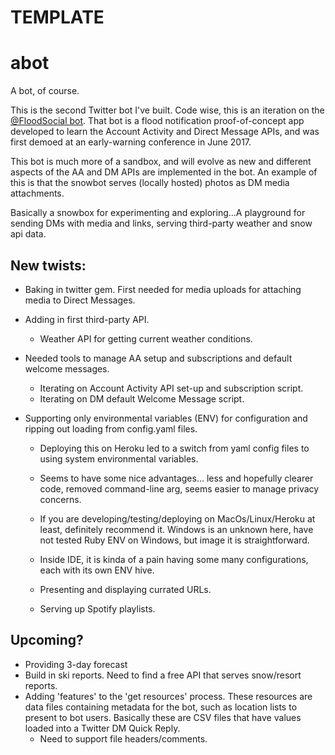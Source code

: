 # TEMPLATE

# abot
A bot, of course.

This is the second Twitter bot I've built. Code wise, this is an iteration on the [@FloodSocial bot](https://github.com/jimmoffitt/FloodSocial). That bot is a flood notification proof-of-concept app developed to learn the Account Activity and Direct Message APIs, and was first demoed at an early-warning conference in June 2017.

This bot is much more of a sandbox, and will evolve as new and different aspects of the AA and DM APIs are implemented in the bot. An example of this is that the snowbot serves (locally hosted) photos as DM media attachments. 

Basically a snowbox for experimenting and exploring...A playground for sending DMs with media and links, serving third-party weather and snow api data. 

## New twists:

* Baking in twitter gem. First needed for media uploads for attaching media to Direct Messages.

* Adding in first third-party API.
  * Weather API for getting current weather conditions.

* Needed tools to manage AA setup and subscriptions and default welcome messages.
  * Iterating on Account Activity API set-up and subscription script.
  * Iterating on DM default Welcome Message script.

* Supporting only environmental variables (ENV) for configuration and ripping out loading from config.yaml files. 
  * Deploying this on Heroku led to a switch from yaml config files to using system environmental variables.
  * Seems to have some nice advantages... less and hopefully clearer code, removed command-line arg, seems easier to manage privacy concerns. 
  * If you are developing/testing/deploying on MacOs/Linux/Heroku at least, definitely recommend it. Windows is an unknown here, have not tested Ruby ENV on Windows, but image it is straightforward.
  * Inside IDE, it is kinda of a pain having some many configurations, each with its own ENV hive.
  
  * Presenting and displaying currated URLs. 
  
  * Serving up Spotify playlists.
  
## Upcoming? 

* Providing 3-day forecast
* Build in ski reports. Need to find a free API that serves snow/resort reports. 
* Adding 'features' to the 'get resources' process. These resources are data files containing metadata for the bot, such as location lists to present to bot users. Basically these are CSV files that have values loaded into a Twitter DM Quick Reply.
  * Need to support file headers/comments.



